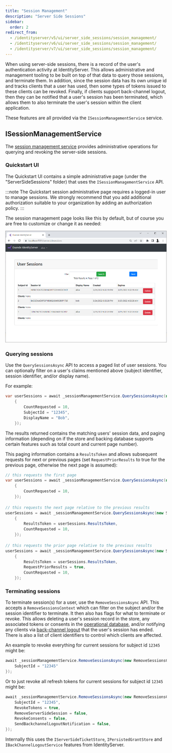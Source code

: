 ```yaml
---
title: "Session Management"
description: "Server Side Sessions"
sidebar:
  order: 2
redirect_from:
  - /identityserver/v5/ui/server_side_sessions/session_management/
  - /identityserver/v6/ui/server_side_sessions/session_management/
  - /identityserver/v7/ui/server_side_sessions/session_management/
---
```


When using server-side sessions, there is a record of the user's authentication activity at IdentityServer.
This allows administrative and management tooling to be built on top of that data to query those sessions, and terminate them.
In addition, since the session data has its own unique id and tracks clients that a user has used, then some types of tokens issued to these clients can be revoked.
Finally, if clients support back-channel logout, then they can be notified that a user's session has been terminated, which allows them to also terminate the user's session within the client application.

These features are all provided via the `ISessionManagementService` service.

## ISessionManagementService

The [session management service](/identityserver/v7/reference/services/session_management_service) provides administrative operations for querying and revoking the server-side sessions.

### Quickstart UI

The Quickstart UI contains a simple administrative page (under the "ServerSideSessions" folder) that uses the `ISessionManagementService` API.

:::note
The Quickstart session administrative page requires a logged-in user to manage sessions. We strongly recommend that you add additional authorization suitable to your organization by adding an authorization policy.
:::

The session management page looks like this by default, but of course you are free to customize or change it as needed:

![](images/session_query.png)


### Querying sessions

Use the `QuerySessionsAsync` API to access a paged list of user sessions.
You can optionally filter on a user's claims mentioned above (subject identifier, session identifier, and/or display name).

For example:

```cs
var userSessions = await _sessionManagementService.QuerySessionsAsync(new SessionQuery
    {
        CountRequested = 10,
        SubjectId = "12345",
        DisplayName = "Bob",
    });
```

The results returned contains the matching users' session data, and paging information (depending on if the store and backing database supports certain features such as total count and current page number).

This paging information contains a `ResultsToken` and allows subsequent requests for next or previous pages (set `RequestPriorResults` to true for the previous page, otherwise the next page is assumed):

```cs
// this requests the first page
var userSessions = await _sessionManagementService.QuerySessionsAsync(new SessionQuery
    {
        CountRequested = 10,
    });

// this requests the next page relative to the previous results
userSessions = await _sessionManagementService.QuerySessionsAsync(new SessionQuery
    {
        ResultsToken = userSessions.ResultsToken,
        CountRequested = 10,
    });

// this requests the prior page relative to the previous results
userSessions = await _sessionManagementService.QuerySessionsAsync(new SessionQuery
    {
        ResultsToken = userSessions.ResultsToken,
        RequestPriorResults = true,
        CountRequested = 10,
    });
```


### Terminating sessions

To terminate session(s) for a user, use the `RemoveSessionsAsync` API.
This accepts a `RemoveSessionsContext` which can filter on the subject and/or the session identifier to terminate.
It then also has flags for what to terminate or revoke.
This allows deleting a user's session record in the store, any associated tokens or consents in the [operational database](/identityserver/v7/data/operational#grants), and/or notifying any clients via [back-channel logout](/identityserver/v7/ui/logout/notification#back-channel-server-side-clients) that the user's session has ended.
There is also a list of client identifiers to control which clients are affected.

An example to revoke everything for current sessions for subject id `12345` might be:

```cs
await _sessionManagementService.RemoveSessionsAsync(new RemoveSessionsContext { 
    SubjectId = "12345"
});
```

Or to just revoke all refresh tokens for current sessions for subject id `12345` might be:

```cs
await _sessionManagementService.RemoveSessionsAsync(new RemoveSessionsContext { 
    SubjectId = "12345",
    RevokeTokens = true,
    RemoveServerSideSession = false,
    RevokeConsents = false,
    SendBackchannelLogoutNotification = false,
});
```

Internally this uses the `IServerSideTicketStore`, `IPersistedGrantStore` and `IBackChannelLogoutService` features from IdentityServer.
